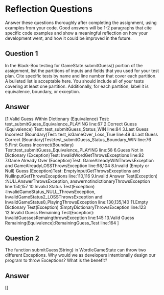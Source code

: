 # Reflection Questions

Answer these questions thoroughly after completing the assignment, using examples from your code. Good answers will be 1-2 paragraphs that cite specific code examples and show a meaningful reflection on how your development went, and how it could be improved in the future.

## Question 1

 In the Black-Box testing for GameState.submitGuess() portion of the assignment, list the partitions of inputs and fields that you used for your test plan. Cite specific tests by name and line number that cover each partition. A bulleted list is acceptable here. You should include all of your tests covering at least one partition. Additionally, for each partition, label it is equivalence, boundary, or exception.

## Answer

[1.Valid Guess Within Dictionary (Equivalence) Test: test_submitGuess_Equivalence_PLAYING
line:67
2.Correct Guess (Equivalence) Test: test_submitGuess_Status_WIN
line:84
3.Last Guess Incorrect (Boundary)Test: test_isGameOver_Loss_True
line:49
4.Last Guess Correct (Boundary)Test:test_submitGuess_Status_Boundary_WIN
line:76
5.First Guess Incorrect(Boundary) Test:test_submitGuess_Equivalence_PLAYING
line:58
6.Guess Not in Dictionary (Exception)Test: InvalidWordGetThrowsExceptions
line:92
7.Game Already Over (Exception)Test: GameAlreadyWINThrowsException and GameAlreadyLOSSThrowsException
line:98,104
8.Invalid (Empty or Null) Guess (Exception)Test: EmptyInputGetThrowsExceptions and NullInputGetThrowsExceptions
line:110,116
9.Invalid Answer Test(Exception) :NULLAnswerThrowsException, answernotindictionaryThrowsException
line:150,157
10.Invalid Status Test(Exception) :InvalidGameStatus_NULL_ThrowsException, InvalidGameStatus2_LOSSThrowsException and InvalidGameStatus0_PlayingThrowsException
line:130,135,140
11.Empty Dictionary Test(Exception) :EmptyDictionaryThrowsException
line:123
12.Invalid Guess Remaining Test(Exception): InvalidGuessesRemaingthrowsException
line:145
13.Valid Guess Remaining(Equivalence):RemainingGuess_Test
line:164
]



## Question 2

The function submitGuess(String) in WordleGameState can throw two different Exceptions. Why would we as developers intentionally design our program to throw Exceptions? What is the benefit?

## Answer

[]
